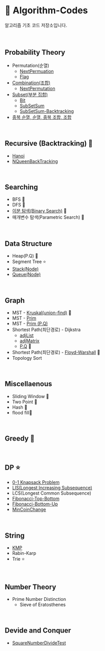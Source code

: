 # 🔑 Algorithm-Codes
알고리즘 기초 코드 저장소입니다.
</br>
</br>
</br>

## Probability Theory
* Permutation(순열)
  * [NextPermuation](permuNP.java) 
  * [Flag](permuation_flag.java)
* [Combination(조합)](combi.java)
   * [NextPermutation](combiNP.java) 
* [Subset(부분 집합)](subSet.java)
   * [Bit](subSet_bit.java)
   * [SubSetSum](subSetSum.java)
   * [SubSetSum-Backtracking](subSetSum_back.java) 
* [중복 순열, 순열, 중복 조합, 조합](diceTest.java)
</br>

## Recursive (Backtracking) 🌟
* [Hanoi](hanoi.java)
* [NQueenBackTracking](nqueenback.java)
</br>

## Searching
* BFS 🌟
* DFS 🌟
* [이분 탐색(Binary Search)](binarysearch.java) 🌟
* 매개변수 탐색(Parametric Search) 🌟
</br>

## Data Structure
* Heap(P.Q) 🌟
* Segment Tree ⭐
* [Stack(Node)](stack.java)
* [Queue(Node)](queue.java)
</br>

## Graph
* MST - [Kruskal(union-find)](kruskal.java) 🌟
* MST - [Prim](prim.java)
* MST - [Prim (P.Q)](prim_pq.java)
* Shortest Path(최단경로) - Dijkstra 
   * [adjList](dijkstra_adjList.java) 
   * [adjMatrix](dijkstra_adjMatrix.java)
   * [P.Q](dijkstra_pq.java) 🌟
* Shortest Path(최단경로) - [Floyd-Warshall](floyd.java) 🌟
* Topology Sort
</br>

## Miscellaenous
* Sliding Window 🌟
* Two Point 🌟
* Hash 🌟
* flood fill🌟
</br>

## Greedy 🌟
</br>

## DP ⭐
* [0-1 Knapsack Problem](zerooneknapsack.java)
* [LIS(Longest Increasing Subsequence)](lis.java)
* LCS(Longest Common Subsequence)
* [Fibonacci-Top-Bottom](fibonacci.java)
* [Fibonacci-Bottom-Up](fibonacci2.java)
* [MinCoinChange](minCoinChange.java)
</br>

## String
* [KMP](kmp.java)
* Rabin-Karp
* Trie ⭐
</br>

## Number Theory
* Prime Number Distinction
    * Sieve of Eratosthenes
</br>

## Devide and Conquer
* [SquareNumberDivideTest](divideTest.java)
